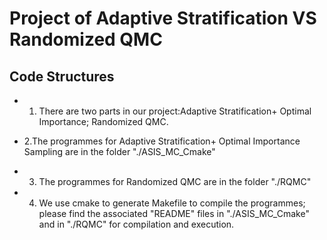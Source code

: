 # Project of Adaptive Stratification VS Randomized QMC
## Code Structures
* 1. There are two parts in our project:Adaptive Stratification+ Optimal Importance; Randomized QMC.

* 2.The programmes for Adaptive Stratification+ Optimal Importance Sampling are in the folder "./ASIS_MC_Cmake"

* 3. The programmes for Randomized QMC are in the folder "./RQMC"

* 4. We use cmake to generate Makefile to compile the programmes; please find the associated "README" files in "./ASIS_MC_Cmake" and in "./RQMC" for compilation and execution.
